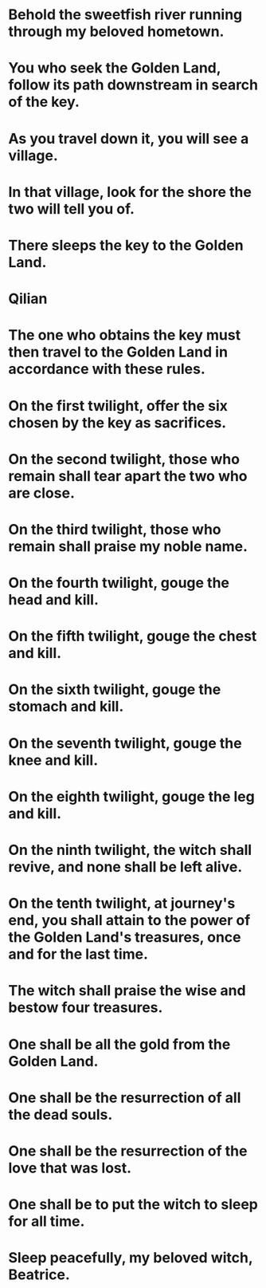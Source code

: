 # Behold the sweetfish river running through my beloved hometown.

# You who seek the Golden Land, follow its path downstream in search of the key.

#

# As you travel down it, you will see a village.

# In that village, look for the shore the two will tell you of.

# There sleeps the key to the Golden Land.

# Qilian

#

# The one who obtains the key must then travel to the Golden Land in accordance with these rules.

# On the first twilight, offer the six chosen by the key as sacrifices.

# On the second twilight, those who remain shall tear apart the two who are close.

# On the third twilight, those who remain shall praise my noble name.

# On the fourth twilight, gouge the head and kill.

# On the fifth twilight, gouge the chest and kill.

# On the sixth twilight, gouge the stomach and kill.

# On the seventh twilight, gouge the knee and kill.

# On the eighth twilight, gouge the leg and kill.

# On the ninth twilight, the witch shall revive, and none shall be left alive.

# On the tenth twilight, at journey's end, you shall attain to the power of the Golden Land's treasures, once and for the last time.

# The witch shall praise the wise and bestow four treasures.

# One shall be all the gold from the Golden Land.

# One shall be the resurrection of all the dead souls.

# One shall be the resurrection of the love that was lost.

# One shall be to put the witch to sleep for all time.

# Sleep peacefully, my beloved witch, Beatrice.
